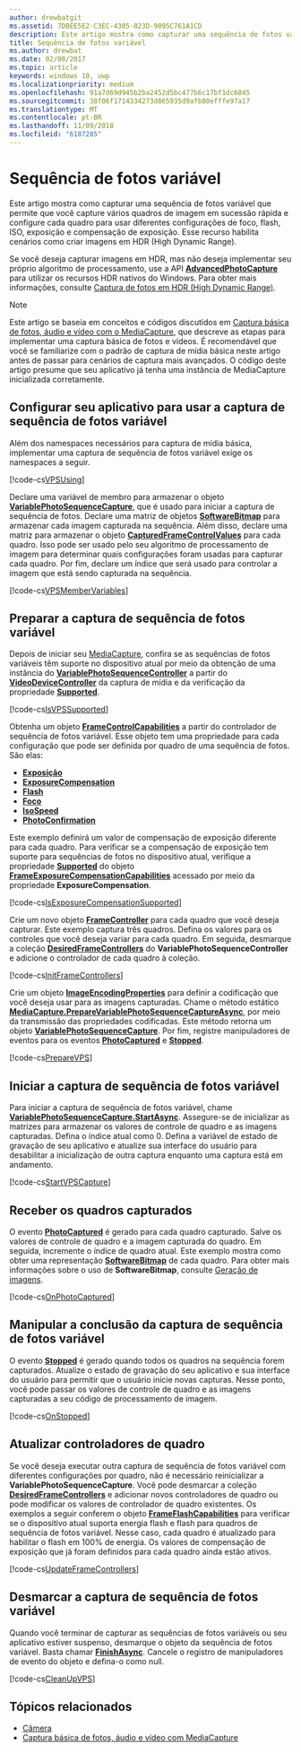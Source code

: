 ```yaml
---
author: drewbatgit
ms.assetid: 7DBEE5E2-C3EC-4305-823D-9095C761A1CD
description: Este artigo mostra como capturar uma sequência de fotos variável que permite que você capture vários quadros de imagem em sucessão rápida e configure cada quadro para usar diferentes configurações de foco, flash, ISO, exposição e compensação de exposição.
title: Sequência de fotos variável
ms.author: drewbat
ms.date: 02/08/2017
ms.topic: article
keywords: windows 10, uwp
ms.localizationpriority: medium
ms.openlocfilehash: 91a7d69d945b2ba2452d5bc477b6c17bf1dc6845
ms.sourcegitcommit: 38f06f1714334273d865935d9afb80efffe97a17
ms.translationtype: MT
ms.contentlocale: pt-BR
ms.lasthandoff: 11/09/2018
ms.locfileid: "6187285"
---
```

# <a name="variable-photo-sequence"></a>Sequência de fotos variável



Este artigo mostra como capturar uma sequência de fotos variável que permite que você capture vários quadros de imagem em sucessão rápida e configure cada quadro para usar diferentes configurações de foco, flash, ISO, exposição e compensação de exposição. Esse recurso habilita cenários como criar imagens em HDR (High Dynamic Range).

Se você deseja capturar imagens em HDR, mas não deseja implementar seu próprio algoritmo de processamento, use a API [**AdvancedPhotoCapture**](https://msdn.microsoft.com/library/windows/apps/mt181386) para utilizar os recursos HDR nativos do Windows. Para obter mais informações, consulte [Captura de fotos em HDR (High Dynamic Range)](high-dynamic-range-hdr-photo-capture.md).

> [!NOTE] 
> Este artigo se baseia em conceitos e códigos discutidos em [Captura básica de fotos, áudio e vídeo com o MediaCapture](basic-photo-video-and-audio-capture-with-MediaCapture.md), que descreve as etapas para implementar uma captura básica de fotos e vídeos. É recomendável que você se familiarize com o padrão de captura de mídia básica neste artigo antes de passar para cenários de captura mais avançados. O código deste artigo presume que seu aplicativo já tenha uma instância de MediaCapture inicializada corretamente.

## <a name="set-up-your-app-to-use-variable-photo-sequence-capture"></a>Configurar seu aplicativo para usar a captura de sequência de fotos variável

Além dos namespaces necessários para captura de mídia básica, implementar uma captura de sequência de fotos variável exige os namespaces a seguir.

[!code-cs[VPSUsing](./code/BasicMediaCaptureWin10/cs/MainPage.xaml.cs#SnippetVPSUsing)]

Declare uma variável de membro para armazenar o objeto [**VariablePhotoSequenceCapture**](https://msdn.microsoft.com/library/windows/apps/dn652564), que é usado para iniciar a captura de sequência de fotos. Declare uma matriz de objetos [**SoftwareBitmap**](https://msdn.microsoft.com/library/windows/apps/dn887358) para armazenar cada imagem capturada na sequência. Além disso, declare uma matriz para armazenar o objeto [**CapturedFrameControlValues**](https://msdn.microsoft.com/library/windows/apps/dn608020) para cada quadro. Isso pode ser usado pelo seu algoritmo de processamento de imagem para determinar quais configurações foram usadas para capturar cada quadro. Por fim, declare um índice que será usado para controlar a imagem que está sendo capturada na sequência.

[!code-cs[VPSMemberVariables](./code/BasicMediaCaptureWin10/cs/MainPage.xaml.cs#SnippetVPSMemberVariables)]

## <a name="prepare-the-variable-photo-sequence-capture"></a>Preparar a captura de sequência de fotos variável

Depois de iniciar seu [MediaCapture](capture-photos-and-video-with-mediacapture.md), confira se as sequências de fotos variáveis têm suporte no dispositivo atual por meio da obtenção de uma instância do [**VariablePhotoSequenceController**](https://msdn.microsoft.com/library/windows/apps/dn640573) a partir do [**VideoDeviceController**](https://msdn.microsoft.com/library/windows/apps/br226825) da captura de mídia e da verificação da propriedade [**Supported**](https://msdn.microsoft.com/library/windows/apps/dn640580).

[!code-cs[IsVPSSupported](./code/BasicMediaCaptureWin10/cs/MainPage.xaml.cs#SnippetIsVPSSupported)]

Obtenha um objeto [**FrameControlCapabilities**](https://msdn.microsoft.com/library/windows/apps/dn652548) a partir do controlador de sequência de fotos variável. Esse objeto tem uma propriedade para cada configuração que pode ser definida por quadro de uma sequência de fotos. São elas:

-   [**Exposição**](https://msdn.microsoft.com/library/windows/apps/dn652552)
-   [**ExposureCompensation**](https://msdn.microsoft.com/library/windows/apps/dn652560)
-   [**Flash**](https://msdn.microsoft.com/library/windows/apps/dn652566)
-   [**Foco**](https://msdn.microsoft.com/library/windows/apps/dn652570)
-   [**IsoSpeed**](https://msdn.microsoft.com/library/windows/apps/dn652574)
-   [**PhotoConfirmation**](https://msdn.microsoft.com/library/windows/apps/dn652578)

Este exemplo definirá um valor de compensação de exposição diferente para cada quadro. Para verificar se a compensação de exposição tem suporte para sequências de fotos no dispositivo atual, verifique a propriedade [**Supported**](https://msdn.microsoft.com/library/windows/apps/dn278905) do objeto [**FrameExposureCompensationCapabilities**](https://msdn.microsoft.com/library/windows/apps/dn652628) acessado por meio da propriedade **ExposureCompensation**.

[!code-cs[IsExposureCompensationSupported](./code/BasicMediaCaptureWin10/cs/MainPage.xaml.cs#SnippetIsExposureCompensationSupported)]

Crie um novo objeto [**FrameController**](https://msdn.microsoft.com/library/windows/apps/dn652582) para cada quadro que você deseja capturar. Este exemplo captura três quadros. Defina os valores para os controles que você deseja variar para cada quadro. Em seguida, desmarque a coleção [**DesiredFrameControllers**](https://msdn.microsoft.com/library/windows/apps/dn640574) do **VariablePhotoSequenceController** e adicione o controlador de cada quadro à coleção.

[!code-cs[InitFrameControllers](./code/BasicMediaCaptureWin10/cs/MainPage.xaml.cs#SnippetInitFrameControllers)]

Crie um objeto [**ImageEncodingProperties**](https://msdn.microsoft.com/library/windows/apps/hh700993) para definir a codificação que você deseja usar para as imagens capturadas. Chame o método estático [**MediaCapture.PrepareVariablePhotoSequenceCaptureAsync**](https://msdn.microsoft.com/library/windows/apps/dn608097), por meio da transmissão das propriedades codificadas. Este método retorna um objeto [**VariablePhotoSequenceCapture**](https://msdn.microsoft.com/library/windows/apps/dn652564). Por fim, registre manipuladores de eventos para os eventos [**PhotoCaptured**](https://msdn.microsoft.com/library/windows/apps/dn652573) e [**Stopped**](https://msdn.microsoft.com/library/windows/apps/dn652585).

[!code-cs[PrepareVPS](./code/BasicMediaCaptureWin10/cs/MainPage.xaml.cs#SnippetPrepareVPS)]

## <a name="start-the-variable-photo-sequence-capture"></a>Iniciar a captura de sequência de fotos variável

Para iniciar a captura de sequência de fotos variável, chame [**VariablePhotoSequenceCapture.StartAsync**](https://msdn.microsoft.com/library/windows/apps/dn652577). Assegure-se de inicializar as matrizes para armazenar os valores de controle de quadro e as imagens capturadas. Defina o índice atual como 0. Defina a variável de estado de gravação de seu aplicativo e atualize sua interface do usuário para desabilitar a inicialização de outra captura enquanto uma captura está em andamento.

[!code-cs[StartVPSCapture](./code/BasicMediaCaptureWin10/cs/MainPage.xaml.cs#SnippetStartVPSCapture)]

## <a name="receive-the-captured-frames"></a>Receber os quadros capturados

O evento [**PhotoCaptured**](https://msdn.microsoft.com/library/windows/apps/dn652573) é gerado para cada quadro capturado. Salve os valores de controle de quadro e a imagem capturada do quadro. Em seguida, incremente o índice de quadro atual. Este exemplo mostra como obter uma representação [**SoftwareBitmap**](https://msdn.microsoft.com/library/windows/apps/dn887358) de cada quadro. Para obter mais informações sobre o uso de **SoftwareBitmap**, consulte [Geração de imagens](imaging.md).

[!code-cs[OnPhotoCaptured](./code/BasicMediaCaptureWin10/cs/MainPage.xaml.cs#SnippetOnPhotoCaptured)]

## <a name="handle-the-completion-of-the-variable-photo-sequence-capture"></a>Manipular a conclusão da captura de sequência de fotos variável

O evento [**Stopped**](https://msdn.microsoft.com/library/windows/apps/dn652585) é gerado quando todos os quadros na sequência forem capturados. Atualize o estado de gravação do seu aplicativo e sua interface do usuário para permitir que o usuário inicie novas capturas. Nesse ponto, você pode passar os valores de controle de quadro e as imagens capturadas a seu código de processamento de imagem.

[!code-cs[OnStopped](./code/BasicMediaCaptureWin10/cs/MainPage.xaml.cs#SnippetOnStopped)]

## <a name="update-frame-controllers"></a>Atualizar controladores de quadro

Se você deseja executar outra captura de sequência de fotos variável com diferentes configurações por quadro, não é necessário reinicializar a **VariablePhotoSequenceCapture**. Você pode desmarcar a coleção [**DesiredFrameControllers**](https://msdn.microsoft.com/library/windows/apps/dn640574) e adicionar novos controladores de quadro ou pode modificar os valores de controlador de quadro existentes. Os exemplos a seguir conferem o objeto [**FrameFlashCapabilities**](https://msdn.microsoft.com/library/windows/apps/dn652657) para verificar se o dispositivo atual suporta energia flash e flash para quadros de sequência de fotos variável. Nesse caso, cada quadro é atualizado para habilitar o flash em 100% de energia. Os valores de compensação de exposição que já foram definidos para cada quadro ainda estão ativos.

[!code-cs[UpdateFrameControllers](./code/BasicMediaCaptureWin10/cs/MainPage.xaml.cs#SnippetUpdateFrameControllers)]

## <a name="clean-up-the-variable-photo-sequence-capture"></a>Desmarcar a captura de sequência de fotos variável

Quando você terminar de capturar as sequências de fotos variáveis ou seu aplicativo estiver suspenso, desmarque o objeto da sequência de fotos variável. Basta chamar [**FinishAsync**](https://msdn.microsoft.com/library/windows/apps/dn652569). Cancele o registro de manipuladores de evento do objeto e defina-o como null.

[!code-cs[CleanUpVPS](./code/BasicMediaCaptureWin10/cs/MainPage.xaml.cs#SnippetCleanUpVPS)]

## <a name="related-topics"></a>Tópicos relacionados

* [Câmera](camera.md)
* [Captura básica de fotos, áudio e vídeo com MediaCapture](basic-photo-video-and-audio-capture-with-MediaCapture.md)
 

 




